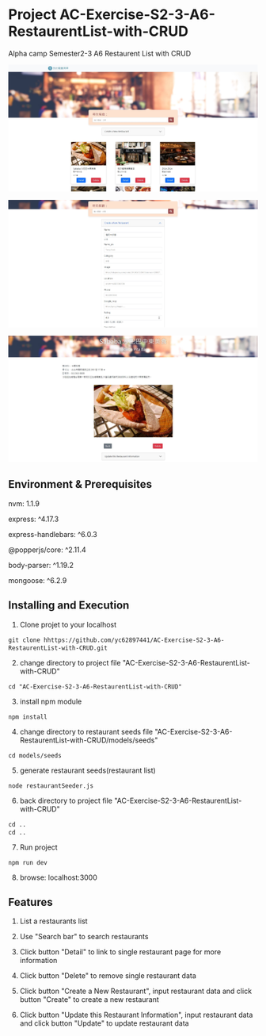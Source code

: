 # Project AC-Exercise-S2-3-A6-RestaurentList-with-CRUD
Alpha camp Semester2-3 A6 Restaurent List with CRUD

![alt text](https://github.com/yc62897441/AC-Exercise-S2-3-A6-RestaurentList-with-CRUD/blob/main/images/sample001.jpg?raw=true)

![alt text](https://github.com/yc62897441/AC-Exercise-S2-3-A6-RestaurentList-with-CRUD/blob/main/images/sample002.jpg?raw=true)

![alt text](https://github.com/yc62897441/AC-Exercise-S2-3-A6-RestaurentList-with-CRUD/blob/main/images/sample003.jpg?raw=true)

## Environment & Prerequisites

nvm: 1.1.9

express: ^4.17.3

express-handlebars: ^6.0.3

@popperjs/core: ^2.11.4

body-parser: ^1.19.2

mongoose: ^6.2.9

## Installing and Execution
1. Clone projet to your localhost
```
git clone hhttps://github.com/yc62897441/AC-Exercise-S2-3-A6-RestaurentList-with-CRUD.git
```

2. change directory to project file "AC-Exercise-S2-3-A6-RestaurentList-with-CRUD"
```
cd "AC-Exercise-S2-3-A6-RestaurentList-with-CRUD"
```

3. install npm module
```
npm install
```

4. change directory to restaurant seeds file "AC-Exercise-S2-3-A6-RestaurentList-with-CRUD/models/seeds"   
```
cd models/seeds
```

5. generate restaurant seeds(restaurant list) 
```
node restaurantSeeder.js
```

6. back directory to project file "AC-Exercise-S2-3-A6-RestaurentList-with-CRUD"   
```
cd ..
cd ..
```

7. Run project
```
npm run dev
```

8. browse: localhost:3000


## Features
1. List a restaurants list

2. Use "Search bar" to search restaurants

3. Click button "Detail" to link to single restaurant page for more information

4. Click button "Delete" to remove single restaurant data

5. Click button "Create a New Restaurant", input restaurant data and click button "Create" to create a new restaurant

6. Click button "Update this Restaurant Information", input restaurant data and click button "Update" to update restaurant data